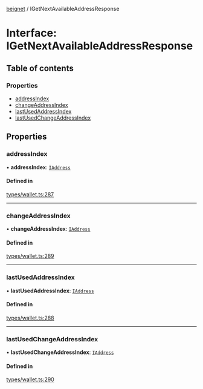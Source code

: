 [beignet](../README.md) / IGetNextAvailableAddressResponse

# Interface: IGetNextAvailableAddressResponse

## Table of contents

### Properties

- [addressIndex](IGetNextAvailableAddressResponse.md#addressindex)
- [changeAddressIndex](IGetNextAvailableAddressResponse.md#changeaddressindex)
- [lastUsedAddressIndex](IGetNextAvailableAddressResponse.md#lastusedaddressindex)
- [lastUsedChangeAddressIndex](IGetNextAvailableAddressResponse.md#lastusedchangeaddressindex)

## Properties

### addressIndex

• **addressIndex**: [`IAddress`](IAddress.md)

#### Defined in

[types/wallet.ts:287](https://github.com/synonymdev/beignet/blob/6c60ef8/src/types/wallet.ts#L287)

___

### changeAddressIndex

• **changeAddressIndex**: [`IAddress`](IAddress.md)

#### Defined in

[types/wallet.ts:289](https://github.com/synonymdev/beignet/blob/6c60ef8/src/types/wallet.ts#L289)

___

### lastUsedAddressIndex

• **lastUsedAddressIndex**: [`IAddress`](IAddress.md)

#### Defined in

[types/wallet.ts:288](https://github.com/synonymdev/beignet/blob/6c60ef8/src/types/wallet.ts#L288)

___

### lastUsedChangeAddressIndex

• **lastUsedChangeAddressIndex**: [`IAddress`](IAddress.md)

#### Defined in

[types/wallet.ts:290](https://github.com/synonymdev/beignet/blob/6c60ef8/src/types/wallet.ts#L290)
